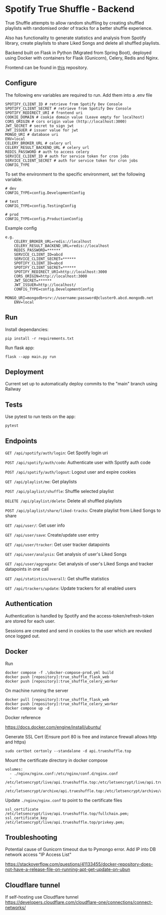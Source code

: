 # Spotify True Shuffle - Backend

True Shuffle attempts to allow random shuffling by creating shuffled playlists with randomised order of tracks for a better shuffle experience.

Also has functionality to generate statistics and analysis from Spotify library, create playlists to share Liked Songs and delete all shuffled playlists.

Backend built on Flask in Python (Migrated from Spring Boot), deployed using Docker with containers for Flask (Gunicorn), Celery, Redis and Nginx.

Frontend can be found in [this](https://github.com/This-Is-Ko/spotify-true-shuffle-react) repository.

## Configure

The following env variables are required to run. Add them into a .env file

    SPOTIFY_CLIENT_ID # retrieve from Spotify Dev Console
    SPOTIFY_CLIENT_SECRET # retrieve from Spotify Dev Console
    SPOTIFY_REDIRECT_URI # frontend uri
    COOKIE_DOMAIN # cookie domain value (Leave empty for localhost)
    CORS_ORIGIN # cors origin value (http://localhost:3000)
    JWT_SECRET # secret to sign jwt
    JWT_ISSUER # issuer value for jwt
    MONGO_URI # database uri
    ENV=local
    CELERY_BROKER_URL # celery url
    CELERY_RESULT_BACKEND_URL # celery url
    REDIS_PASSWORD # auth to access celery
    SERVICE_CLIENT_ID # auth for service token for cron jobs
    SERVICE_CLIENT_SECRET # auth for service token for cron jobs
    CONFIG_TYPE

To set the environment to the specific environment, set the following variable.

    # dev
    CONFIG_TYPE=config.DevelopmentConfig

    # test
    CONFIG_TYPE=config.TestingConfig

    # prod
    CONFIG_TYPE=config.ProductionConfig

Example config
    
    e.g.
        CELERY_BROKER_URL=redis://localhost
        CELERY_RESULT_BACKEND_URL=redis://localhost
        REDIS_PASSWORD=******
        SERVICE_CLIENT_ID=abcd
        SERVICE_CLIENT_SECRET=******
        SPOTIFY_CLIENT_ID=abcd
        SPOTIFY_CLIENT_SECRET=******
        SPOTIFY_REDIRECT_URI=http://localhost:3000
        CORS_ORIGIN=http://localhost:3000
        JWT_SECRET=******
        JWT_ISSUER=http://localhost/
        CONFIG_TYPE=config.DevelopmentConfig
        MONGO_URI=mongodb+srv://username:password@cluster0.abcd.mongodb.net
        ENV=local
## Run

Install dependancies:
    
    pip install -r requirements.txt

Run flask app:

    flask --app main.py run

## Deployment

Current set up to automatically deploy commits to the "main" branch using Railway

## Tests

Use pytest to run tests on the app:

    pytest

## Endpoints

`GET /api/spotify/auth/login`: Get Spotify login uri

`POST /api/spotify/auth/code`: Authenticate user with Spotify auth code

`POST /api/spotify/auth/logout`: Logout user and expire cookies

`GET /api/playlist/me`: Get playlists

`POST /api/playlist/shuffle`: Shuffle selected playlist

`DELETE /api/playlist/delete`: Delete all shuffled playlists

`POST /api/playlist/share/liked-tracks`: Create playlist from Liked Songs to share

`GET /api/user/`: Get user info

`GET /api/user/save`: Create/update user entry

`GET /api/user/tracker`: Get user tracker datapoints

`GET /api/user/analysis`: Get analysis of user's Liked Songs

`GET /api/user/aggregate`: Get analysis of user's Liked Songs and tracker datapoints in one call

`GET /api/statistics/overall`: Get shuffle statistics

`GET /api/trackers/update`: Update trackers for all enabled users

## Authentication

Authentication is handled by Spotify and the access-token/refresh-token are stored for each user. 

Sessions are created and send in cookies to the user which are revoked once logged out.

## Docker

Run 

    docker compose -f .\docker-compose-prod.yml build
    docker push [repository]:true_shuffle_flask_web
    docker push [repository]:true_shuffle_celery_worker

On machine running the server

    docker pull [repository]:true_shuffle_flask_web
    docker push [repository]:true_shuffle_celery_worker
    docker compose up -d

Docker reference

https://docs.docker.com/engine/install/ubuntu/

Generate SSL Cert (Ensure port 80 is free and instance firewall allows http and https)

    sudo certbot certonly --standalone -d api.trueshuffle.top
    
Mount the certificate directory in docker compose
    
    volumes:
      - ./nginx/nginx.conf:/etc/nginx/conf.d/nginx.conf
      - /etc/letsencrypt/live/api.trueshuffle.top:/etc/letsencrypt/live/api.trueshuffle.top
      - /etc/letsencrypt/archive/api.trueshuffle.top:/etc/letsencrypt/archive/api.trueshuffle.top

Update `./nginx/nginx.conf` to point to the certificate files

    ssl_certificate /etc/letsencrypt/live/api.trueshuffle.top/fullchain.pem;
    ssl_certificate_key /etc/letsencrypt/live/api.trueshuffle.top/privkey.pem;

## Troubleshooting

Potential cause of Gunicorn timeout due to Pymongo error. Add IP into DB network access "IP Access List"

https://stackoverflow.com/questions/41133455/docker-repository-does-not-have-a-release-file-on-running-apt-get-update-on-ubun

## Cloudflare tunnel

If self-hosting use Cloudflare tunnel https://developers.cloudflare.com/cloudflare-one/connections/connect-networks/
